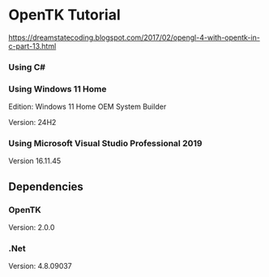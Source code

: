# OpenTK Tutorial
https://dreamstatecoding.blogspot.com/2017/02/opengl-4-with-opentk-in-c-part-13.html

### Using C#

### Using Windows 11 Home
Edition: Windows 11 Home OEM System Builder

Version: 24H2

### Using Microsoft Visual Studio Professional 2019

Version 16.11.45

## Dependencies

### OpenTK

Version: 2.0.0

### .Net

Version: 4.8.09037
